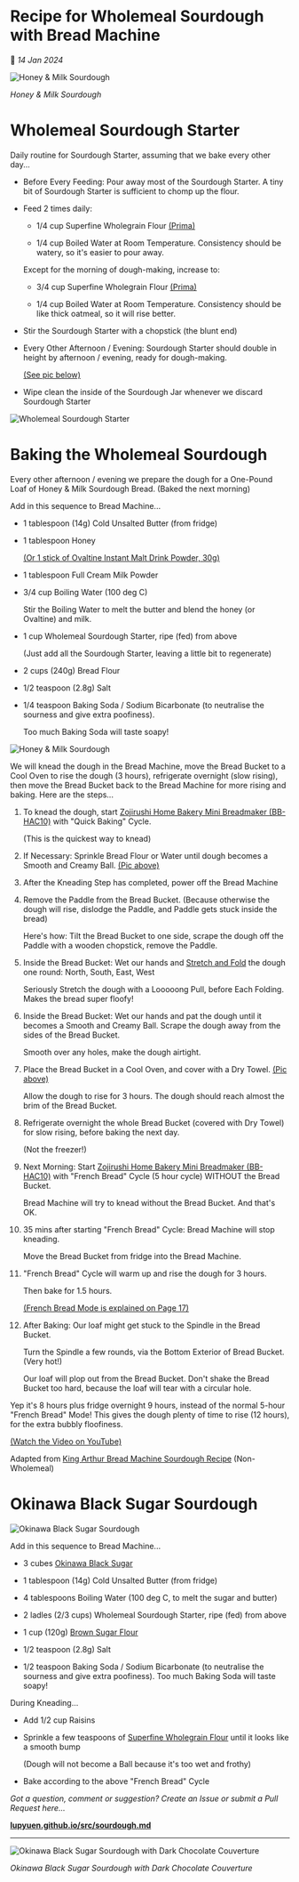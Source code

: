 # Recipe for Wholemeal Sourdough with Bread Machine

📝 _14 Jan 2024_

![Honey & Milk Sourdough](https://lupyuen.github.io/images/sourdough25.jpg)

_Honey & Milk Sourdough_

# Wholemeal Sourdough Starter

Daily routine for Sourdough Starter, assuming that we bake every other day...

-   Before Every Feeding: Pour away most of the Sourdough Starter. A tiny bit of Sourdough Starter is sufficient to chomp up the flour.

-   Feed 2 times daily:

    -   1/4 cup Superfine Wholegrain Flour [(Prima)](https://www.redmanshop.com/shop-by-category/baking-ingredients/flour/speciality-flour/000000000000103830.html)
    
    -   1/4 cup Boiled Water at Room Temperature. Consistency should be watery, so it's easier to pour away.

    Except for the morning of dough-making, increase to:

    -   3/4 cup Superfine Wholegrain Flour [(Prima)](https://www.redmanshop.com/shop-by-category/baking-ingredients/flour/speciality-flour/000000000000103830.html)
    
    -   1/4 cup Boiled Water at Room Temperature. Consistency should be like thick oatmeal, so it will rise better.

-   Stir the Sourdough Starter with a chopstick (the blunt end)

-   Every Other Afternoon / Evening: Sourdough Starter should double in height by afternoon / evening, ready for dough-making.

    [(See pic below)](https://lupyuen.github.io/images/sourdough2.jpg)

-   Wipe clean the inside of the Sourdough Jar whenever we discard Sourdough Starter

![Wholemeal Sourdough Starter](https://lupyuen.github.io/images/sourdough2.jpg)

# Baking the Wholemeal Sourdough

Every other afternoon / evening we prepare the dough for a One-Pound Loaf of Honey & Milk Sourdough Bread. (Baked the next morning)

Add in this sequence to Bread Machine...

-   1 tablespoon (14g) Cold Unsalted Butter (from fridge)

-   1 tablespoon Honey

    [(Or 1 stick of Ovaltine Instant Malt Drink Powder, 30g)](https://www.fairprice.com.sg/product/ovaltine-malt-drink-chocolate-820g-13058372)

-   1 tablespoon Full Cream Milk Powder 

-   3/4 cup Boiling Water (100 deg C)

    Stir the Boiling Water to melt the butter and blend the honey (or Ovaltine) and milk.

-   1 cup Wholemeal Sourdough Starter, ripe (fed) from above

    (Just add all the Sourdough Starter, leaving a little bit to regenerate)

-   2 cups (240g) Bread Flour

-   1/2 teaspoon (2.8g) Salt

-   1/4 teaspoon Baking Soda / Sodium Bicarbonate (to neutralise the sourness and give extra poofiness).

    Too much Baking Soda will taste soapy!

![Honey & Milk Sourdough](https://lupyuen.github.io/images/sourdough25.jpg)

We will knead the dough in the Bread Machine, move the Bread Bucket to a Cool Oven to rise the dough (3 hours), refrigerate overnight (slow rising), then move the Bread Bucket back to the Bread Machine for more rising and baking. Here are the steps...

1.  To knead the dough, start [Zojirushi Home Bakery Mini Breadmaker (BB-HAC10)](https://www.zojirushi.com/app/product/bbhac) with "Quick Baking" Cycle.

    (This is the quickest way to knead)

1.  If Necessary: Sprinkle Bread Flour or Water until dough becomes a Smooth and Creamy Ball. [(Pic above)](https://lupyuen.github.io/images/sourdough25.jpg)

1.  After the Kneading Step has completed, power off the Bread Machine

1.  Remove the Paddle from the Bread Bucket. (Because otherwise the dough will rise, dislodge the Paddle, and Paddle gets stuck inside the bread)

    Here's how: Tilt the Bread Bucket to one side, scrape the dough off the Paddle with a wooden chopstick, remove the Paddle.

1.  Inside the Bread Bucket: Wet our hands and [Stretch and Fold](https://www.theperfectloaf.com/how-to-stretch-and-fold-sourdough-bread-dough/) the dough one round: North, South, East, West

    Seriously Stretch the dough with a Looooong Pull, before Each Folding. Makes the bread super floofy!

1.  Inside the Bread Bucket: Wet our hands and pat the dough until it becomes a Smooth and Creamy Ball. Scrape the dough away from the sides of the Bread Bucket.

    Smooth over any holes, make the dough airtight.

1.  Place the Bread Bucket in a Cool Oven, and cover with a Dry Towel. [(Pic above)](https://lupyuen.github.io/images/sourdough25.jpg)

    Allow the dough to rise for 3 hours. The dough should reach almost the brim of the Bread Bucket.

1.  Refrigerate overnight the whole Bread Bucket (covered with Dry Towel) for slow rising, before baking the next day.

    (Not the freezer!)

1.  Next Morning: Start [Zojirushi Home Bakery Mini Breadmaker (BB-HAC10)](https://www.zojirushi.com/app/product/bbhac) with "French Bread" Cycle (5 hour cycle) WITHOUT the Bread Bucket.

    Bread Machine will try to knead without the Bread Bucket. And that's OK.

1.  35 mins after starting "French Bread" Cycle: Bread Machine will stop kneading.

    Move the Bread Bucket from fridge into the Bread Machine.

1.  "French Bread" Cycle will warm up and rise the dough for 3 hours.

    Then bake for 1.5 hours.

    [(French Bread Mode is explained on Page 17)](https://www.zojirushi.com/servicesupport/manuals/manual_pdf/bb_hac10.pdf)

1.  After Baking: Our loaf might get stuck to the Spindle in the Bread Bucket.

    Turn the Spindle a few rounds, via the Bottom Exterior of Bread Bucket. (Very hot!)

    Our loaf will plop out from the Bread Bucket. Don't shake the Bread Bucket too hard, because the loaf will tear with a circular hole.

Yep it's 8 hours plus fridge overnight 9 hours, instead of the normal 5-hour "French Bread" Mode! This gives the dough plenty of time to rise (12 hours), for the extra bubbly floofiness.

[(Watch the Video on YouTube)](https://www.youtube.com/shorts/R7GI71rqUc8)

Adapted from [King Arthur Bread Machine Sourdough Recipe](https://www.kingarthurbaking.com/recipes/bread-machine-sourdough-bread-recipe) (Non-Wholemeal)

# Okinawa Black Sugar Sourdough

![Okinawa Black Sugar Sourdough](https://lupyuen.github.io/images/sourdough22.jpg)

Add in this sequence to Bread Machine...

-   3 cubes [Okinawa Black Sugar](https://lupyuen.github.io/images/sourdough23.jpg)

-   1 tablespoon (14g) Cold Unsalted Butter (from fridge)

-   4 tablespoons Boiling Water (100 deg C, to melt the sugar and butter)

-   2 ladles (2/3 cups) Wholemeal Sourdough Starter, ripe (fed) from above

-   1 cup (120g) [Brown Sugar Flour](https://lupyuen.github.io/images/sourdough24.jpg)

-   1/2 teaspoon (2.8g) Salt

-   1/2 teaspoon Baking Soda / Sodium Bicarbonate (to neutralise the sourness and give extra poofiness). Too much Baking Soda will taste soapy!

During Kneading...

-   Add 1/2 cup Raisins

-   Sprinkle a few teaspoons of [Superfine Wholegrain Flour](https://www.redmanshop.com/shop-by-category/baking-ingredients/flour/speciality-flour/000000000000103830.html) until it looks like a smooth bump

    (Dough will not become a Ball because it's too wet and frothy)

-   Bake according to the above "French Bread" Cycle

_Got a question, comment or suggestion? Create an Issue or submit a Pull Request here..._

[__lupyuen.github.io/src/sourdough.md__](https://github.com/lupyuen/lupyuen.github.io/blob/master/src/sourdough.md)

<hr>

![Okinawa Black Sugar Sourdough with Dark Chocolate Couverture](https://lupyuen.github.io/images/sourdough.jpg)

_Okinawa Black Sugar Sourdough with Dark Chocolate Couverture_

